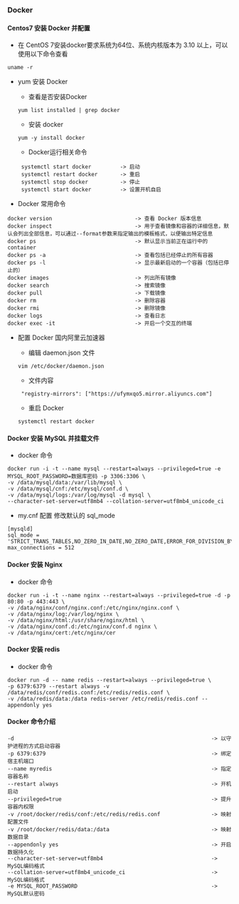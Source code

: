 ### Docker

#### Centos7 安装 Docker 并配置

- 在 CentOS 7安装docker要求系统为64位、系统内核版本为 3.10 以上，可以使用以下命令查看

```shell script
uname -r
```

- yum 安装 Docker

    - 查看是否安装Docker
     ```shell script
     yum list installed | grep docker
     ```
    - 安装 docker
     ```shell script
     yum -y install docker
     ```
    - Docker运行相关命令
    ```shell script
     systemctl start docker         -> 启动
     systemctl restart docker       -> 重启
     systemctl stop docker          -> 停止
     systemctl start docker         -> 设置开机自启
    ```

- Docker 常用命令

```docker
docker version                          -> 查看 Docker 版本信息
docker inspect                          -> 用于查看镜像和容器的详细信息，默认会列出全部信息，可以通过--format参数来指定输出的模板格式，以便输出特定信息
docker ps                               -> 默认显示当前正在运行中的container
docker ps -a                            -> 查看包括已经停止的所有容器
docker ps -l                            -> 显示最新启动的一个容器（包括已停止的）
docker images                           -> 列出所有镜像
docker search                           -> 搜索镜像
docker pull                             -> 下载镜像
docker rm                               -> 删除容器
docker rmi                              -> 删除镜像
docker logs                             -> 查看日志
docker exec -it                         -> 开启一个交互的终端
```

- 配置 Docker 国内阿里云加速器
    
    - 编辑 daemon.json 文件
    ```shell script
    vim /etc/docker/daemon.json
    ```
    - 文件内容
    ```shell script
     "registry-mirrors": ["https://ufymxqo5.mirror.aliyuncs.com"]
    ```
    - 重启 Docker
    ```shell script
    systemctl restart docker
    ```


#### Docker 安装 MySQL 并挂载文件

- docker 命令

```
docker run -i -t --name mysql --restart=always --privileged=true -e MYSQL_ROOT_PASSWORD=数据库密码 -p 3306:3306 \ 
-v /data/mysql/data:/var/lib/mysql \
-v /data/mysql/cnf:/etc/mysql/conf.d \
-v /data/mysql/logs:/var/log/mysql -d mysql \
--character-set-server=utf8mb4 --collation-server=utf8mb4_unicode_ci
```

- my.cnf 配置 修改默认的 sql_mode

```
[mysqld]
sql_mode = 'STRICT_TRANS_TABLES,NO_ZERO_IN_DATE,NO_ZERO_DATE,ERROR_FOR_DIVISION_BY_ZERO,NO_ENGINE_SUBSTITUTION'
max_connections = 512
```

#### Docker 安装 Nginx  

- docker 命令

```
docker run -i -t --name nginx --restart=always --privileged=true -d -p 80:80 -p 443:443 \
-v /data/nginx/conf/nginx.conf:/etc/nginx/nginx.conf \
-v /data/nginx/log:/var/log/nginx \
-v /data/nginx/html:/usr/share/nginx/html \
-v /data/nginx/conf.d:/etc/nginx/conf.d nginx \
-v /data/nginx/cert:/etc/nginx/cer
```

#### Docker 安装 redis 

- docker 命令
```
docker run -d -- name redis --restart=always --privileged=true \
-p 6379:6379 --restart always -v /data/redis/conf/redis.conf:/etc/redis/redis.conf \
-v /data/redis/data:/data redis-server /etc/redis/redis.conf --appendonly yes
```

#### Docker 命令介绍
```textmate
-d                                                              -> 以守护进程的方式启动容器
-p 6379:6379                                                    -> 绑定宿主机端口
--name myredis                                                  -> 指定容器名称
--restart always                                                -> 开机启动
--privileged=true                                               -> 提升容器内权限
-v /root/docker/redis/conf:/etc/redis/redis.conf                -> 映射配置文件
-v /root/docker/redis/data:/data                                -> 映射数据目录
--appendonly yes                                                -> 开启数据持久化
--character-set-server=utf8mb4                                  -> MySQL编码格式
--collation-server=utf8mb4_unicode_ci                           -> MySQL编码格式
-e MYSQL_ROOT_PASSWORD                                          -> MySQL默认密码
```




